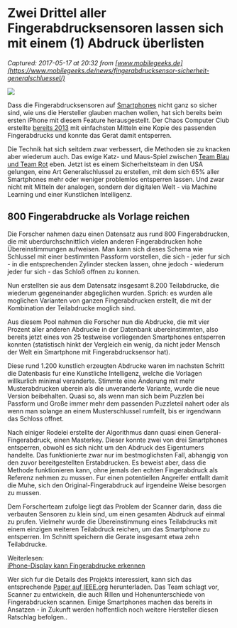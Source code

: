 # Zwei Drittel aller Fingerabdrucksensoren lassen sich mit einem (1) Abdruck überlisten

_Captured: 2017-05-17 at 20:32 from [www.mobilegeeks.de](https://www.mobilegeeks.de/news/fingerabdrucksensor-sicherheit-generalschluessel/)_

![](https://c.mobilegeeks.de/wp-content/uploads/2017/05/Smartphone-Fingerabdruck-837x500.jpg)

Dass die Fingerabdrucksensoren auf [Smartphones](https://www.mobilegeeks.de/hub/smartphones/) nicht ganz so sicher sind, wie uns die Hersteller glauben machen wollen, hat sich bereits beim ersten iPhone mit diesem Feature herausgestellt. Der Chaos Computer Club erstellte [bereits 2013](https://www.mobilegeeks.de/chaos-computer-club-knackt-apple-iphone-5s-fingerabdrucksensor-touch-id-video/) mit einfachsten Mitteln eine Kopie des passenden Fingerabdrucks und konnte das Gerat damit entsperren.

Die Technik hat sich seitdem zwar verbessert, die Methoden sie zu knacken aber wiederum auch. Das ewige Katz- und Maus-Spiel zwischen [Team Blau und Team Rot](https://danielmiessler.com/study/red-blue-purple-teams/) eben. Jetzt ist es einem Sicherheitsteam in den USA gelungen, eine Art Generalschlussel zu erstellen, mit dem sich 65% aller Smartphones mehr oder weniger problemlos entsperren lassen. Und zwar nicht mit Mitteln der analogen, sondern der digitalen Welt - via Machine Learning und einer Kunstlichen Intelligenz.

## 800 Fingerabdrucke als Vorlage reichen

Die Forscher nahmen dazu einen Datensatz aus rund 800 Fingerabdrucken, die mit uberdurchschnittlich vielen anderen Fingerabdrucken hohe Übereinstimmungen aufweisen. Man kann sich dieses Schema wie Schlussel mit einer bestimmten Passform vorstellen, die sich - jeder fur sich - in die entsprechenden Zylinder stecken lassen, ohne jedoch - wiederum jeder fur sich - das Schloß offnen zu konnen.

Nun erstellten sie aus dem Datensatz insgesamt 8.200 Teilabdrucke, die wiederum gegeneinander abgeglichen wurden. Sprich: es wurden alle moglichen Varianten von ganzen Fingerabdrucken erstellt, die mit der Kombination der Teilabdrucke moglich sind.

Aus diesem Pool nahmen die Forscher nun die Abdrucke, die mit vier Prozent aller anderen Abdrucke in der Datenbank ubereinstimmten, also bereits jetzt eines von 25 testweise vorliegenden Smartphones entsperren konnten (statistisch hinkt der Vergleich ein wenig, da nicht jeder Mensch der Welt ein Smartphone mit Fingerabdrucksensor hat).

Diese rund 1.200 kunstlich erzeugten Abdrucke waren im nachsten Schritt die Datenbasis fur eine Kunstliche Intelligenz, welche die Vorlagen willkurlich minimal veranderte. Stimmte eine Änderung mit mehr Musterabdrucken uberein als die unveranderte Variante, wurde die neue Version beibehalten. Quasi so, als wenn man sich beim Puzzlen bei Passform und Große immer mehr dem passenden Puzzleteil nahert oder als wenn man solange an einem Musterschlussel rumfeilt, bis er irgendwann das Schloss offnet.

Nach einiger Rodelei erstellte der Algorithmus dann quasi einen General-Fingerabdruck, einen Masterkey. Dieser konnte zwei von drei Smartphones entsperren, obwohl es sich nicht um den Abdruck des Eigentumers handelte. Das funktionierte zwar nur im bestmoglichsten Fall, abhangig von den zuvor bereitgestellten Erstabdrucken. Es beweist aber, dass die Methode funktionieren kann, ohne jemals den echten Fingerabdruck als Referenz nehmen zu mussen. Fur einen potentiellen Angreifer entfallt damit die Muhe, sich den Original-Fingerabdruck auf irgendeine Weise besorgen zu mussen.

Dem Forscherteam zufolge liegt das Problem der Scanner darin, dass die verbauten Sensoren zu klein sind, um einen gesamten Abdruck auf einmal zu prufen. Vielmehr wurde die Übereinstimmung eines Teilabdrucks mit einem einzigen weiteren Teilabdruck reichen, um das Smartphone zu entsperren. Im Schnitt speichern die Gerate insgesamt etwa zehn Teilabdrucke.

Weiterlesen:  
[iPhone-Display kann Fingerabdrucke erkennen](https://www.mobilegeeks.de/news/neues-patent-von-apple-dieses-display-kann-fingerabdruecke-erkennen/)

Wer sich fur die Details des Projekts interessiert, kann sich das entsprechende [Paper auf IEEE.org](http://ieeexplore.ieee.org/document/7893784/) herunterladen. Das Team schlagt vor, Scanner zu entwickeln, die auch Rillen und Hohenunterschiede von Fingerabdrucken scannen. Einige Smartphones machen das bereits in Ansatzen - in Zukunft werden hoffentlich noch weitere Hersteller diesen Ratschlag befolgen..
